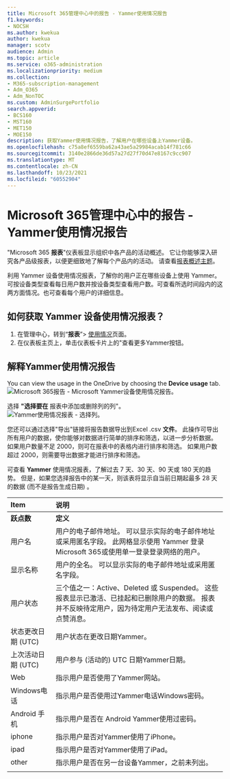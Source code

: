 ```yaml
---
title: Microsoft 365管理中心中的报告 - Yammer使用情况报告
f1.keywords:
- NOCSH
ms.author: kwekua
author: kwekua
manager: scotv
audience: Admin
ms.topic: article
ms.service: o365-administration
ms.localizationpriority: medium
ms.collection:
- M365-subscription-management
- Adm_O365
- Adm_NonTOC
ms.custom: AdminSurgePortfolio
search.appverid:
- BCS160
- MST160
- MET150
- MOE150
description: 获取Yammer使用情况报告，了解用户在哪些设备上Yammer设备。
ms.openlocfilehash: c75a8ef6559ba62a43ae5a29984acab14f781c66
ms.sourcegitcommit: 3140e2866de36d57a27d27f70d47e8167c9cc907
ms.translationtype: MT
ms.contentlocale: zh-CN
ms.lasthandoff: 10/23/2021
ms.locfileid: "60552904"
---
```

# <a name="microsoft-365-reports-in-the-admin-center---yammer-device-usage-report"></a>Microsoft 365管理中心中的报告 - Yammer使用情况报告

"Microsoft 365 **报表**"仪表板显示组织中各产品的活动概述。 它让你能够深入研究各产品级报表，以便更细致地了解每个产品内的活动。 请查看[报表概述主题](activity-reports.md)。
  
利用 Yammer 设备使用情况报表，了解你的用户正在哪些设备上使用 Yammer。可按设备类型查看每日用户数并按设备类型查看用户数。可查看所选时间段内的这两方面情况。也可查看每个用户的详细信息。
 
## <a name="how-do-i-get-to-the-yammer-device-usage-report"></a>如何获取 Yammer 设备使用情况报表？

1. 在管理中心，转到“**报表**”\> <a href="https://go.microsoft.com/fwlink/p/?linkid=2074756" target="_blank">使用情况</a>页面。 
2. 在仪表板主页上，单击仪表板卡片上的"查看更多Yammer按钮。
  
## <a name="interpret-the-yammer-device-usage-report"></a>解释Yammer使用情况报告

You can view the usage in the OneDrive by choosing the **Device usage** tab.<br/>![Microsoft 365报告 - Microsoft Yammer设备使用情况报告。](../../media/e21af4c0-0ad2-4485-8ab1-2f82d7dfa90e.png)

选择 **"选择要在** 报表中添加或删除列的列"。  <br/> ![Yammer使用情况报表 - 选择列。](../../media/fc1fc8db-e197-4878-85c7-7ba0d67b9379.png)

您还可以通过选择"导出"链接将报告数据导出到Excel .csv **文件**。 此操作可导出所有用户的数据，使你能够对数据进行简单的排序和筛选，以进一步分析数据。 如果用户数量不足 2000，则可在报表中的表格内进行排序和筛选。 如果用户数超过 2000，则需要导出数据才能进行排序和筛选。 

可查看 **Yammer** 使用情况报表，了解过去 7 天、30 天、90 天或 180 天的趋势。 但是，如果您选择报告中的某一天，则该表将显示自当前日期起最多 28 天的数据 (而不是报告生成日期) 。
  
|Item|说明|
|:-----|:-----|
|**跃点数**|**定义**|
|用户名  <br/> |用户的电子邮件地址。 可以显示实际的电子邮件地址或采用匿名字段。 此网格显示使用 Yammer 登录Microsoft 365或使用单一登录登录网络的用户。 <br/> |
|显示名称  <br/> |用户的全名。 可以显示实际的电子邮件地址或采用匿名字段。  <br/> |
|用户状态  <br/> |三个值之一：Active、Deleted 或 Suspended。 这些报表显示已激活、已挂起和已删除用户的数据。 报表并不反映待定用户，因为待定用户无法发布、阅读或点赞消息。   <br/> |
|状态更改日期 (UTC)   <br/> |用户状态在更改日期Yammer。  <br/> |
|上次活动日期 (UTC)   <br/> |用户参与 (活动的) UTC 日期Yammer日期。  <br/> |
|Web  <br/> |指示用户是否使用了Yammer网站。  <br/> |
|Windows电话  <br/> | 指示用户是否使用过Yammer电话Windows密码。  <br/> |
|Android 手机  <br/> |指示用户是否在 Android Yammer使用过密码。 <br/>|
|iphone <br/> | 指示用户是否对Yammer使用了iPhone。  <br/> |
|ipad  <br/> |指示用户是否对Yammer使用了iPad。 <br/>|
|other  <br/> |指示用户是否在另一台设备Yammer，之前未列出。 <br/>|
|||